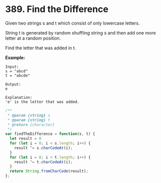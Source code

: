 # 389. Find the Difference

Given two strings s and t which consist of only lowercase letters.

String t is generated by random shuffling string s and then add one more letter at a random position.

Find the letter that was added in t.

**Example:**
```
Input:
s = "abcd"
t = "abcde"

Output:
e

Explanation:
'e' is the letter that was added.
```

```javascript
/**
 * @param {string} s
 * @param {string} t
 * @return {character}
 */
var findTheDifference = function(s, t) {
  let result = 0
  for (let i = 0; i < s.length; i++) {
    result ^= s.charCodeAt(i);
  }
  for (let i = 0; i < t.length; i++) {
    result ^= t.charCodeAt(i);
  }
  return String.fromCharCode(result);
};
```
